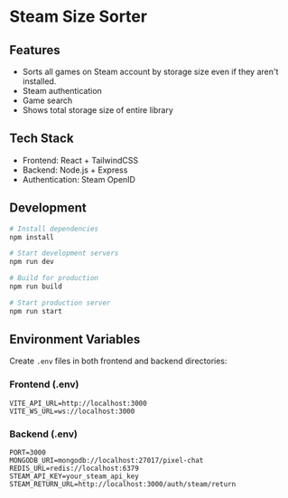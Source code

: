 # Steam Size Sorter


## Features

- Sorts all games on Steam account by storage size even if they aren't installed.
- Steam authentication
- Game search 
- Shows total storage size of entire library

## Tech Stack

- Frontend: React + TailwindCSS
- Backend: Node.js + Express
- Authentication: Steam OpenID

## Development

```bash
# Install dependencies
npm install

# Start development servers
npm run dev

# Build for production
npm run build

# Start production server
npm run start
```

## Environment Variables

Create `.env` files in both frontend and backend directories:

### Frontend (.env)
```
VITE_API_URL=http://localhost:3000
VITE_WS_URL=ws://localhost:3000
```

### Backend (.env)
```
PORT=3000
MONGODB_URI=mongodb://localhost:27017/pixel-chat
REDIS_URL=redis://localhost:6379
STEAM_API_KEY=your_steam_api_key
STEAM_RETURN_URL=http://localhost:3000/auth/steam/return
```
